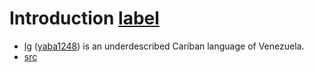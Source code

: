 # Introduction [label](sec:intro)

* [lg](yab) ([yaba1248](https://glottolog.org/resource/languoid/id/yaba1248)) is an underdescribed Cariban language of Venezuela.
* [src](matter2022uniparser)
